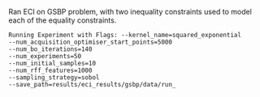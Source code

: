 Ran ECI on GSBP problem, with two inequality constraints used to model each of the equality 
constraints.

``` 
Running Experiment with Flags: --kernel_name=squared_exponential
--num_acquisition_optimiser_start_points=5000
--num_bo_iterations=140
--num_experiments=50
--num_initial_samples=10
--num_rff_features=1000
--sampling_strategy=sobol
--save_path=results/eci_results/gsbp/data/run_
```